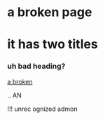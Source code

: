 # a broken page

# it has two titles
### uh bad heading?

[a broken](./link)

.. AN

!!! unrec
ognized admon


